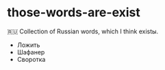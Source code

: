 # those-words-are-exist
 🇷🇺 Collection of Russian words, which I think existы.

* Ложить
* Шафанер
* Своротка
